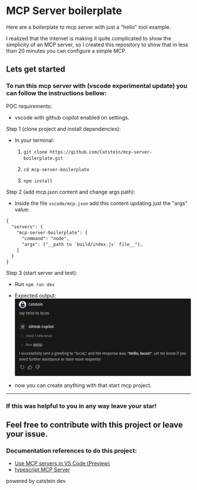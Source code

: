 # MCP Server boilerplate

Here are a boilerplate to mcp server with just a "hello" tool example.

I realized that the internet is making it quite complicated to show the simplicity of an MCP server, so I created this repository to show that in less than 20 minutes you can configure a simple MCP.

## Lets get started
### To run this mcp server with (vscode experimental update) you can follow the instructions bellow:

POC requirements:
  - vscode with github copilot enabled on settings.

Step 1 (clone project and install dependencies):

- In your terminal:
  1. `git clone https://github.com/Catstein/mcp-server-boilerplate.git`

  2. `cd mcp-server-boilerplate`

  3. `npm install`

Step 2 (add mcp.json content and change args path):

- Inside the file `vscode/mcp.json` add this content updating just the "args" value:

```
{
  "servers": {
    "mcp-server-boilerplate": {
      "command": "node",
      "args": ["__path to `build/index.js` file__"],
    }
  }
}
```

Step 3 (start server and test):
- Run `npm run dev`

- Expected output:
![testing mcp output on vscode copilot](/docs/assets/copilot-test.png)

- now you can create anything with that start mcp project.

---

### If this was helpful to you in any way leave your star!

## Feel free to contribute with this project or leave your issue.

### Documentation references to do this project:

- [Use MCP servers in VS Code (Preview)
](https://code.visualstudio.com/docs/copilot/chat/mcp-servers)
- [typescript MCP Server](https://github.com/modelcontextprotocol/typescript-sdk?tab=readme-ov-file#tools)

powered by catstein dev